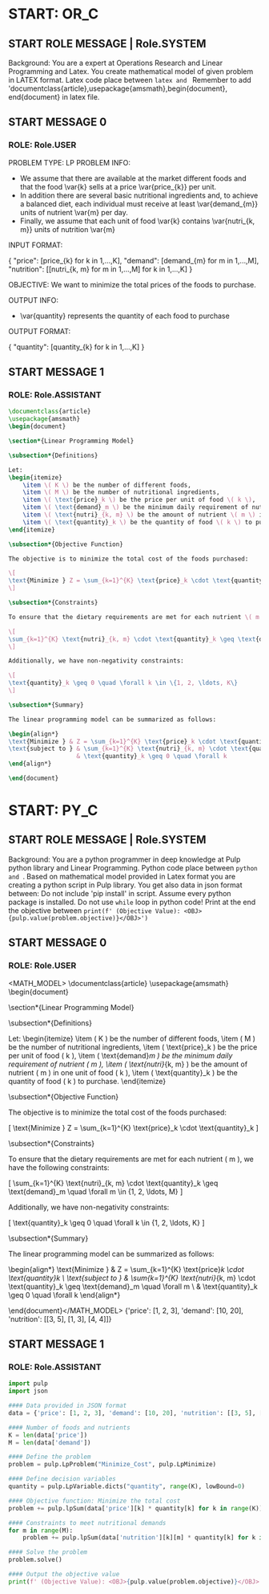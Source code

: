 # START: OR_C 
## START ROLE MESSAGE | Role.SYSTEM 
Background: You are a expert at Operations Research and Linear Programming and Latex. You create mathematical model of given problem in LATEX format. Latex code place between ```latex and ``` Remember to add 'documentclass{article},usepackage{amsmath},begin{document}, end{document} in latex file. 
## START MESSAGE 0 
### ROLE: Role.USER
<DESCRIPTION>
PROBLEM TYPE: LP
PROBLEM INFO:

- We assume that there are available at the market different foods and that the food \var{k} sells at a price \var{price_{k}} per unit. 
- In addition there are several basic nutritional ingredients and, to achieve a balanced diet, each individual must receive at least \var{demand_{m}} units of nutrient \var{m} per day. 
- Finally, we assume that each unit of food \var{k} contains \var{nutri_{k, m}} units of nutrition \var{m}

INPUT FORMAT:

{
	"price": [price_{k} for k in 1,...,K],
	"demand": [demand_{m} for m in 1,...,M],
	"nutrition": [[nutri_{k, m} for m in 1,...,M] for k in 1,...,K]
}


OBJECTIVE: We want to minimize the total prices of the foods to purchase.

OUTPUT INFO:

- \var{quantity} represents the quantity of each food to purchase

OUTPUT FORMAT:

{
	"quantity": [quantity_{k} for k in 1,...,K]
}
</DESCRIPTION>


## START MESSAGE 1 
### ROLE: Role.ASSISTANT
```latex
\documentclass{article}
\usepackage{amsmath}
\begin{document}

\section*{Linear Programming Model}

\subsection*{Definitions}

Let:
\begin{itemize}
    \item \( K \) be the number of different foods,
    \item \( M \) be the number of nutritional ingredients,
    \item \( \text{price}_k \) be the price per unit of food \( k \),
    \item \( \text{demand}_m \) be the minimum daily requirement of nutrient \( m \),
    \item \( \text{nutri}_{k, m} \) be the amount of nutrient \( m \) in one unit of food \( k \),
    \item \( \text{quantity}_k \) be the quantity of food \( k \) to purchase.
\end{itemize}

\subsection*{Objective Function}

The objective is to minimize the total cost of the foods purchased:

\[
\text{Minimize } Z = \sum_{k=1}^{K} \text{price}_k \cdot \text{quantity}_k
\]

\subsection*{Constraints}

To ensure that the dietary requirements are met for each nutrient \( m \), we have the following constraints:

\[
\sum_{k=1}^{K} \text{nutri}_{k, m} \cdot \text{quantity}_k \geq \text{demand}_m \quad \forall m \in \{1, 2, \ldots, M\}
\]

Additionally, we have non-negativity constraints:

\[
\text{quantity}_k \geq 0 \quad \forall k \in \{1, 2, \ldots, K\}
\]

\subsection*{Summary}

The linear programming model can be summarized as follows:

\begin{align*}
\text{Minimize } & Z = \sum_{k=1}^{K} \text{price}_k \cdot \text{quantity}_k \\
\text{subject to } & \sum_{k=1}^{K} \text{nutri}_{k, m} \cdot \text{quantity}_k \geq \text{demand}_m \quad \forall m \\
                   & \text{quantity}_k \geq 0 \quad \forall k
\end{align*}

\end{document}
```

# START: PY_C 
## START ROLE MESSAGE | Role.SYSTEM 
Background: You are a python programmer in deep knowledge at Pulp python library and Linear Programming. Python code place between ```python and ```. Based on mathematical model provided in Latex format you are creating a python script in Pulp library. You get also data in json format between: <DATA></DATA> Do not include 'pip install' in script. Assume every python package is installed. Do not use `while` loop in python code! Print at the end the objective between <OBJ></OBJ> `print(f' (Objective Value): <OBJ>{pulp.value(problem.objective)}</OBJ>')` 
## START MESSAGE 0 
### ROLE: Role.USER
<MATH_MODEL>
\documentclass{article}
\usepackage{amsmath}
\begin{document}

\section*{Linear Programming Model}

\subsection*{Definitions}

Let:
\begin{itemize}
    \item \( K \) be the number of different foods,
    \item \( M \) be the number of nutritional ingredients,
    \item \( \text{price}_k \) be the price per unit of food \( k \),
    \item \( \text{demand}_m \) be the minimum daily requirement of nutrient \( m \),
    \item \( \text{nutri}_{k, m} \) be the amount of nutrient \( m \) in one unit of food \( k \),
    \item \( \text{quantity}_k \) be the quantity of food \( k \) to purchase.
\end{itemize}

\subsection*{Objective Function}

The objective is to minimize the total cost of the foods purchased:

\[
\text{Minimize } Z = \sum_{k=1}^{K} \text{price}_k \cdot \text{quantity}_k
\]

\subsection*{Constraints}

To ensure that the dietary requirements are met for each nutrient \( m \), we have the following constraints:

\[
\sum_{k=1}^{K} \text{nutri}_{k, m} \cdot \text{quantity}_k \geq \text{demand}_m \quad \forall m \in \{1, 2, \ldots, M\}
\]

Additionally, we have non-negativity constraints:

\[
\text{quantity}_k \geq 0 \quad \forall k \in \{1, 2, \ldots, K\}
\]

\subsection*{Summary}

The linear programming model can be summarized as follows:

\begin{align*}
\text{Minimize } & Z = \sum_{k=1}^{K} \text{price}_k \cdot \text{quantity}_k \\
\text{subject to } & \sum_{k=1}^{K} \text{nutri}_{k, m} \cdot \text{quantity}_k \geq \text{demand}_m \quad \forall m \\
                   & \text{quantity}_k \geq 0 \quad \forall k
\end{align*}

\end{document}</MATH_MODEL>
<DATA>
{'price': [1, 2, 3], 'demand': [10, 20], 'nutrition': [[3, 5], [1, 3], [4, 4]]}</DATA>


## START MESSAGE 1 
### ROLE: Role.ASSISTANT
```python
import pulp
import json

#### Data provided in JSON format
data = {'price': [1, 2, 3], 'demand': [10, 20], 'nutrition': [[3, 5], [1, 3], [4, 4]]}

#### Number of foods and nutrients
K = len(data['price'])
M = len(data['demand'])

#### Define the problem
problem = pulp.LpProblem("Minimize_Cost", pulp.LpMinimize)

#### Define decision variables
quantity = pulp.LpVariable.dicts("quantity", range(K), lowBound=0)

#### Objective function: Minimize the total cost
problem += pulp.lpSum(data['price'][k] * quantity[k] for k in range(K)), "Total_Cost"

#### Constraints to meet nutritional demands
for m in range(M):
    problem += pulp.lpSum(data['nutrition'][k][m] * quantity[k] for k in range(K)) >= data['demand'][m], f"Nutrient_Requirement_{m+1}"

#### Solve the problem
problem.solve()

#### Output the objective value
print(f' (Objective Value): <OBJ>{pulp.value(problem.objective)}</OBJ>')
```

